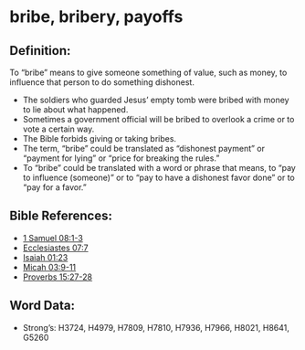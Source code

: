 # bribe, bribery, payoffs

## Definition:

To “bribe” means to give someone something of value, such as money, to influence that person to do something dishonest.

* The soldiers who guarded Jesus’ empty tomb were bribed with money to lie about what happened.
* Sometimes a government official will be bribed to overlook a crime or to vote a certain way.
* The Bible forbids giving or taking bribes.
* The term, “bribe” could be translated as “dishonest payment” or “payment for lying” or “price for breaking the rules.”
* To “bribe” could be translated with a word or phrase that means, to “pay to influence (someone)” or to “pay to have a dishonest favor done” or to “pay for a favor.”

## Bible References:

* [1 Samuel 08:1-3](rc://en/tn/help/1sa/08/01)
* [Ecclesiastes 07:7](rc://en/tn/help/ecc/07/07)
* [Isaiah 01:23](rc://en/tn/help/isa/01/23)
* [Micah 03:9-11](rc://en/tn/help/mic/03/09)
* [Proverbs 15:27-28](rc://en/tn/help/pro/15/27)

## Word Data:

* Strong’s: H3724, H4979, H7809, H7810, H7936, H7966, H8021, H8641, G5260
